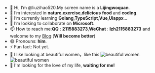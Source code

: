 - 👋 Hi, I’m @liuzihao520.My screen name is a **Lijingwoquan**.
- 👀 I’m interested in **nature**,**exercise**,**delicious** **food** and **coding**.
- 🌱 I’m currently learning **Golang**,**TypeScript**,**Vue**,**Uiappx**...
- 💞️ I’m looking to collaborate on **Microsoft**.
- 📫 How to reach me:**QQ** : **2115883273**,**WeChat** : **lzh2115883273** and welcome to my [Blog](http://www.liuzihao.online) (**Will become better**)
- 😄 Pronouns: **him**.
- ⚡ Fun fact: Not yet.
- 🍉 I like looking at beautiful women，like this
![beautiful women](http://liuzihao.online:8080/img/9.jpg)
![beautiful women](http://liuzihao.online:8080/img/11.jpg)
- 🍇 I'm looking for the love of my life, **waiting for me!**
<!---
liuzihao520/liuzihao520 is a ✨ special ✨ repository because its `README.md` (this file) appears on your GitHub profile.
You can click the Preview link to take a look at your changes.
--->
